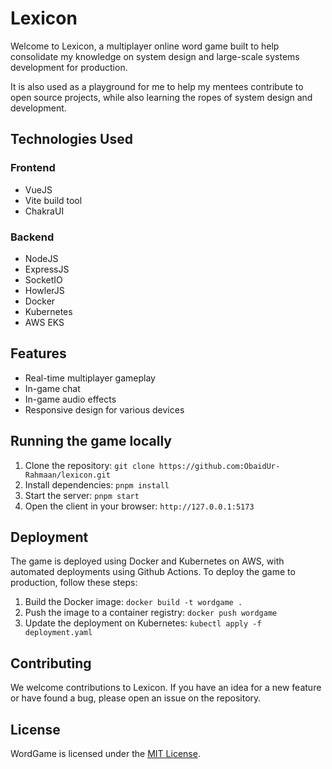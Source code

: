 # Lexicon
Welcome to Lexicon, a multiplayer online word game built to help consolidate my knowledge on system design and large-scale systems development for production.

It is also used as a playground for me to help my mentees contribute to open source projects, while also learning the ropes of system design and development.

## Technologies Used

### Frontend
- VueJS
- Vite build tool
- ChakraUI

### Backend
- NodeJS
- ExpressJS
- SocketIO
- HowlerJS
- Docker
- Kubernetes
- AWS EKS

## Features
- Real-time multiplayer gameplay
- In-game chat
- In-game audio effects
- Responsive design for various devices

## Running the game locally
1. Clone the repository: `git clone https://github.com:ObaidUr-Rahmaan/lexicon.git`
2. Install dependencies: `pnpm install`
3. Start the server: `pnpm start`
4. Open the client in your browser: `http://127.0.0.1:5173`

## Deployment
The game is deployed using Docker and Kubernetes on AWS, with automated deployments using Github Actions. To deploy the game to production, follow these steps:
1. Build the Docker image: `docker build -t wordgame .`
2. Push the image to a container registry: `docker push wordgame`
3. Update the deployment on Kubernetes: `kubectl apply -f deployment.yaml`

## Contributing
We welcome contributions to Lexicon. If you have an idea for a new feature or have found a bug, please open an issue on the repository.

## License
WordGame is licensed under the [MIT License](LICENSE).
